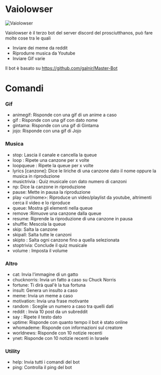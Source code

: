 # Vaiolowser
![Vaiolowser](https://raw.githubusercontent.com/spartacus04/Vaiolowser/master/icon.ico)


Vaiolowser è il terzo bot del server discord del prosciutthanos, può fare molte cose tra le quali

  - Inviare dei meme da reddit
  - Riprodurre musica da Youtube
  - Inviare Gif varie

Il bot è basato su  https://github.com/galnir/Master-Bot

# Comandi
### Gif
  - animegif: Risponde con una gif di un anime a caso
  - gif <nome>: Risponde con una gif con dato nome
  - gintama: Risponde con una gif di Gintama
  - jojo: Risponde con una gif di Jojo

### Musica
  - stop: Lascia il canale e cancella la queue
  - loop <numero di volte>: Ripete una canzone per x volte
  - loopqueue <numero di volte>: Ripete la queue per x volte
  - lyrics [canzone]: Dice le liriche di una canzone dato il nome oppure la musica in riproduzione
  - musictrivia <numero di canzoni>: Quiz musicale con dato numero di canzoni
  - np: Dice la canzone in riproduzione
  - pause: Mette in pausa la riproduzione
  - play <url/nome>: Riproduce un video/playlist da youtube, altrimenti cerca il video e lo riproduce
  - queue: Mostra gli elementi nella queue
  - remove <numero canzone>:Rimuove una canzone dalla queue
  - resume: Riprende la riproduzione di una canzone in pausa
  - shuffle: Mescola la queue
  - skip: Salta la canzone
  - skipall: Salta tutte le canzoni
  - skipto <numero canzone>: Salta ogni canzone fino a quella selezionata
  - stoptrivia: Conclude il quiz musicale
  - volume <volume>: Imposta il volume
### Altro
  - cat: Invia l'immagine di un gatto
  - chucknorris: Invia un fatto a caso su Chuck Norris
  - fortune: Ti dirà qual'è la tua fortuna
  - insult: Genera un insulto a caso
  - meme: Invia un meme a caso
  - motivation: Invia una frase motivante
  - random <minimo> <massimo>: Sceglie un numero a caso tra quelli dati
  - reddit <subreddit> <sort>: Invia 10 post da un subreddit
  - say <testo>: Ripete il testo dato
  - uptime: Risponde con quanto tempo il bot è stato online
  - whomademe: Risponde con informazioni sul creatore
  - worldnews: Risponde con 10 notizie recenti
  - ynet: Risponde con 10 notizie recenti in Israele
### Utility
  - help: Invia tutti i comandi del bot
  - ping: Controlla il ping del bot
